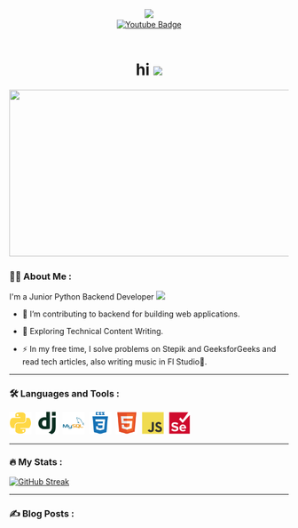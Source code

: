 <div id="header" align="center">
  <img src="https://media.tenor.com/ivNln_nQ29UAAAAC/sonic-tails-the-fox.gif"width="100"/>
</div>

<div id="badges" align="center">
  <a href="https://www.youtube.com/@yelit3213">
    <img src="https://img.shields.io/badge/YouTube-red?style=for-the-badge&logo=youtube&logoColor=white" alt="Youtube Badge"/>
  </a>
</div>

<div id="badges"align="center">
  <img src="https://komarev.com/ghpvc/?username=your-github-Y3lit&style=flat-square&color=blue" alt=""/>
</div>

<h1 align="center">
  hi
  <img src="https://media.tenor.com/a_JvvZ_a5dAAAAAi/sonic-fox.gif" width="40px" />
</h1>

<div align="center">
  <img src="https://31.media.tumblr.com/1964cda859f720c200bac1312d5bb60e/tumblr_na03t0LfLH1qfxxzto1_500.gif" width="600" height="300"/>
</div>

### :man_technologist: About Me :

I'm a Junior Python Backend Developer <img src="https://media.giphy.com/media/WUlplcMpOCEmTGBtBW/giphy.gif" width="30">


- :telescope: I’m contributing to backend for building web applications.

- :seedling: Exploring Technical Content Writing.

- :zap: In my free time, I solve problems on Stepik and GeeksforGeeks and read tech articles, also writing music in Fl Studio:mango:.

---

### :hammer_and_wrench: Languages and Tools :
<div>
  <img src="https://github.com/devicons/devicon/blob/master/icons/python/python-plain.svg" title="python" alt="Python" width="40" height="40"/>&nbsp;
  <img src="https://github.com/devicons/devicon/blob/master/icons/django/django-plain.svg" title="django" alt="django" width="40" heght="40"/>&nbsp;
  <img src="https://github.com/devicons/devicon/blob/master/icons/mysql/mysql-original-wordmark.svg" title="MySQL"  alt="MySQL" width="40" height="40"/>&nbsp;
  <img src="https://github.com/devicons/devicon/blob/master/icons/css3/css3-plain-wordmark.svg"  title="CSS3" alt="CSS" width="40" height="40"/>&nbsp;
  <img src="https://github.com/devicons/devicon/blob/master/icons/html5/html5-original.svg" title="HTML5" alt="HTML" width="40" height="40"/>&nbsp;
  <img src="https://github.com/devicons/devicon/blob/master/icons/javascript/javascript-original.svg" title="JavaScript" alt="JavaScript" width="40" height="40"/>&nbsp;
  <img src="https://github.com/devicons/devicon/blob/master/icons/selenium/selenium-original.svg" title="Selenium" alt="Selenium" width="40" height="40"/>&nbsp;
</div>

---

### :fire: My Stats :
[![GitHub Streak](https://streak-stats.demolab.com?user=Y3lit&theme=dark&hide_border=true&date_format=j%2Fn%5B%2FY%5D)](https://git.io/streak-stats)

---

### :writing_hand: Blog Posts :

<!-- BLOG-POST-LIST:START -->

<!-- BLOG-POST-LIST:END -->



